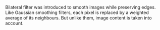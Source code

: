 Bilateral filter was introduced to smooth images while preserving edges.
Like Gaussian smoothing filters, each pixel is replaced by a weighted average
of its neighbours. But unlike them, image content is taken into account.